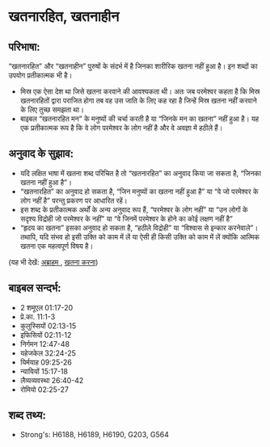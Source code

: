 # खतनारहित, खतनाहीन #

## परिभाषा: ##

“खतनारहित” और “खतनाहीन” पुरुषों के संदर्भ में है जिनका शारीरिक खतना नहीं हुआ है। इन शब्दों का उपयोग प्रतीकात्मक भी है।

* मिस्र एक ऐसा देश था जिसे खतना करवाने की आवश्यकता थी। अतः जब परमेश्वर कहता है कि मिस्र खतनारहितों द्वारा पराजित होगा तब वह उस जाति के लिए कह रहा है जिन्हें मिस्र खतना नहीं करवाने के लिए तुच्छ समझता था।
* बाइबल “खतनारहित मन” के मनुष्यों की चर्चा करती है या “जिनके मन का खतना” नहीं हुआ है। यह एक प्रतीकात्मक रूप है कि वे लोग परमेश्वर के लोग नहीं है और वे अवज्ञा में हठीले हैं।

## अनुवाद के सुझाव: ##

* यदि लक्षित भाषा में खतना शब्द परिचित है तो “खतनारहित” का अनुवाद किया जा सकता है, “जिनका खतना नहीं हुआ है”।
* “खतनारहित” का अनुवाद हो सकता है, “जिन मनुष्यों का खतना नहीं हुआ है” या “वे जो परमेश्वर के लोग नहीं है” परन्तु प्रकरण पर आधारित रहें।
* इस शब्द के प्रतीकात्मक अर्थों के अन्य अनुवाद रूप हैं, “परमेश्वर के लोग नहीं” या “उन लोगों के सदृश्य विद्रोही जो परमेश्वर के नहीं” या “वे जिनमें परमेश्वर के होने का कोई लक्षण नहीं है”
* “हृदय का खतना” इसका अनुवाद हो सकता है, “हठीले विद्रोही” या “विश्वास से इन्कार करनेवाले”। तथापि, यदि संभव हो इसी उक्ति को काम में लें या ऐसी ही किसी उक्ति को काम में लें क्योंकि आत्मिक खतना एक महत्वपूर्ण विषय है।

(यह भी देखें: [अब्राहम ](../abraham.md), [खतना करना](../circumcise.md))

## बाइबल सन्दर्भ: ##

* 2 शमूएल 01:17-20
* प्रे.का. 11:1-3
* कुलुस्सियों 02:13-15
* इफिसियों 02:11-12
* निर्गमन 12:47-48
* यहेजकेल 32:24-25
* यिर्मयाह 09:25-26
* न्यायियों 15:17-18
* लैव्यव्यवस्था 26:40-42
* रोमियो 02:25-27

## शब्द तथ्य: ##

* Strong's: H6188, H6189, H6190, G203, G564
